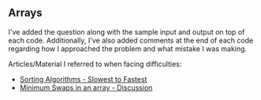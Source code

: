 ## Arrays
I've added the question along with the sample input and output on top of each code. Additionally, I've also added comments at the end of each code regarding how I approached the problem and what mistake I was making.

Articles/Material I referred to when facing difficulties:

- [Sorting Algorithms - Slowest to Fastest](https://medium.com/javarevisited/sorting-algorithms-slowest-to-fastest-a9f0e30937b9)
- [Minimum Swaps in an array - Discussion](https://www.hackerrank.com/challenges/minimum-swaps-2/forum)
